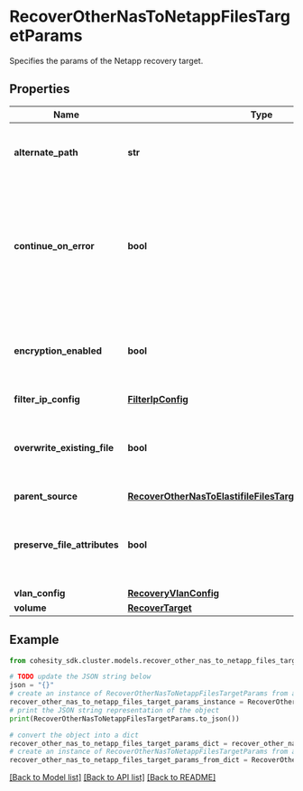 # RecoverOtherNasToNetappFilesTargetParams

Specifies the params of the Netapp recovery target.

## Properties

Name | Type | Description | Notes
------------ | ------------- | ------------- | -------------
**alternate_path** | **str** | Specifies the path location to recover files to. | 
**continue_on_error** | **bool** | Specifies whether to continue recovering other files if one of the files fails to recover. Default value is false. | [optional] 
**encryption_enabled** | **bool** | Specifies whether encryption should be enabled during recovery. | [optional] 
**filter_ip_config** | [**FilterIpConfig**](FilterIpConfig.md) |  | [optional] 
**overwrite_existing_file** | **bool** | Specifies whether to overwrite existing file/folder during recovery. | [optional] 
**parent_source** | [**RecoverOtherNasToElastifileFilesTargetParamsParentSource**](RecoverOtherNasToElastifileFilesTargetParamsParentSource.md) |  | [optional] 
**preserve_file_attributes** | **bool** | Specifies whether to preserve file/folder attributes during recovery. | [optional] 
**vlan_config** | [**RecoveryVlanConfig**](RecoveryVlanConfig.md) |  | [optional] 
**volume** | [**RecoverTarget**](RecoverTarget.md) |  | 

## Example

```python
from cohesity_sdk.cluster.models.recover_other_nas_to_netapp_files_target_params import RecoverOtherNasToNetappFilesTargetParams

# TODO update the JSON string below
json = "{}"
# create an instance of RecoverOtherNasToNetappFilesTargetParams from a JSON string
recover_other_nas_to_netapp_files_target_params_instance = RecoverOtherNasToNetappFilesTargetParams.from_json(json)
# print the JSON string representation of the object
print(RecoverOtherNasToNetappFilesTargetParams.to_json())

# convert the object into a dict
recover_other_nas_to_netapp_files_target_params_dict = recover_other_nas_to_netapp_files_target_params_instance.to_dict()
# create an instance of RecoverOtherNasToNetappFilesTargetParams from a dict
recover_other_nas_to_netapp_files_target_params_from_dict = RecoverOtherNasToNetappFilesTargetParams.from_dict(recover_other_nas_to_netapp_files_target_params_dict)
```
[[Back to Model list]](../README.md#documentation-for-models) [[Back to API list]](../README.md#documentation-for-api-endpoints) [[Back to README]](../README.md)


